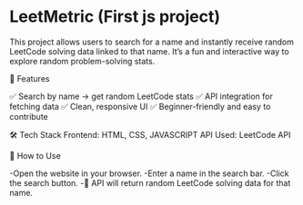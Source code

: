 # LeetMetric  (First js project)

This project allows users to search for a name and instantly receive random LeetCode solving data linked to that name.
It’s a fun and interactive way to explore random problem-solving stats.

🚀 Features

✅ Search by name → get random LeetCode stats
✅ API integration for fetching data
✅ Clean, responsive UI
✅ Beginner-friendly and easy to contribute

🛠 Tech Stack
 Frontend: HTML, CSS, JAVASCRIPT
 API Used: LeetCode API 

 🎯 How to Use

-Open the website in your browser.
-Enter a name in the search bar.
-Click the search button.
-🎉 API will return random LeetCode solving data for that name.
   
